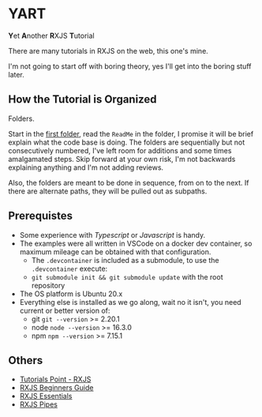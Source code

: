 # YART

**Y**et **A**nother **R**XJS **T**utorial

There are many tutorials in RXJS on the web, this one's mine.

I'm not going to start off with boring theory, yes I'll get into the boring stuff later.

## How the Tutorial is Organized

Folders.  

Start in the [first folder](/001_Getting_Started), read the `ReadMe` in the folder, I promise it will be brief explain what the code base is doing.  The folders are sequentially but not consecutively numbered, I've left room for additions and some times amalgamated steps.  Skip forward at your own risk, I'm not backwards explaining anything and I'm not adding reviews.

Also, the folders are meant to be done in sequence, from on to the next.  If there are alternate paths, they will be pulled out as subpaths.

## Prerequistes

- Some experience with _Typescript_ or _Javascript_ is handy.
- The examples were all written in VSCode on a docker dev container, so maximum mileage can be obtained with that configuration.
  - The `.devcontainer` is included as a submodule, to use the `.devcontainer` execute:
  - `git submodule init && git submodule update` with the root repository
- The OS platform is Ubuntu 20.x
- Everything else is installed as we go along, wait no it isn't, you need current or better version of:
  - git `git --version` >= 2.20.1
  - node `node --version` >= 16.3.0
  - npm `npm --version` >= 7.15.1

## Others

- [Tutorials Point - RXJS](https://www.tutorialspoint.com/rxjs/index.htm)
- [RXJS Beginners Guide](https://www.geeksforgeeks.org/rxjs-beginners-guide/)
- [RXJS Essentials](https://yakovfain.com/2017/08/28/rxjs-essentials-part-1/)
- [RXJS Pipes](https://johnlindquist.com/rxjs-pipes/)
